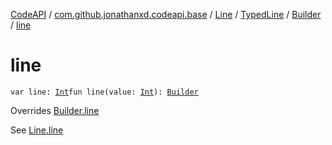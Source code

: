 [CodeAPI](../../../../index.md) / [com.github.jonathanxd.codeapi.base](../../../index.md) / [Line](../../index.md) / [TypedLine](../index.md) / [Builder](index.md) / [line](.)

# line

`var line: `[`Int`](https://kotlinlang.org/api/latest/jvm/stdlib/kotlin/-int/index.html)`fun line(value: `[`Int`](https://kotlinlang.org/api/latest/jvm/stdlib/kotlin/-int/index.html)`): `[`Builder`](index.md)

Overrides [Builder.line](../../-builder/line.md)

See [Line.line](../../line.md)

